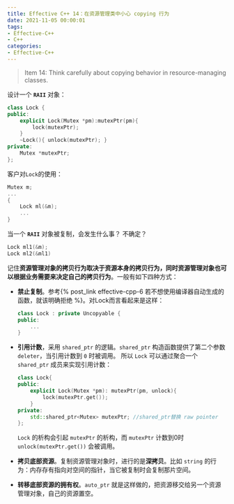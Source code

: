 ```yaml
---
title: Effective C++ 14：在资源管理类中小心 copying 行为
date: 2021-11-05 00:00:01
tags:
- Effective-C++
- C++
categories:
- Effective-C++
---
```


> Item 14: Think carefully about copying behavior in resource-managing classes.

设计一个 **`RAII`** 对象：

```c++
class Lock {
public:
    explicit Lock(Mutex *pm):mutexPtr(pm){
        lock(mutexPtr);
    }
    ~Lock(){ unlock(mutexPtr); }
private:
    Mutex *mutexPtr;
};
```
客户对`Lock`的使用：

```c++
Mutex m;
...
{
    Lock ml(&m);    
    ...
}
```

当一个 **`RAII`** 对象被复制，会发生什么事？ 不确定？

```c++
Lock ml1(&m);
Lock ml2(&ml1)
```

记住**资源管理对象的拷贝行为取决于资源本身的拷贝行为，同时资源管理对象也可以根据业务需要来决定自己的拷贝行为**。一般有如下四种方式：

- **禁止复制**。参考{% post_link effective-cpp-6 若不想使用编译器自动生成的函数，就该明确拒绝 %}。对Lock而言看起来是这样：

    ```c++
    class Lock : private Uncopyable {
    public:
        ...
    }
    ```
- **引用计数**，采用 `shared_ptr` 的逻辑。`shared_ptr` 构造函数提供了第二个参数 `deleter`，当引用计数到 `0` 时被调用。 所以 `Lock` 可以通过聚合一个 `shared_ptr` 成员来实现引用计数：
    ```c++
    class Lock{
    public: 
        explicit Lock(Mutex *pm): mutexPtr(pm, unlock){
            lock(mutexPtr.get());
        }
    private: 
        std::shared_ptr<Mutex> mutexPtr; //shared_ptr替换 raw pointer
    };
    ```
     `Lock` 的析构会引起 `mutexPtr` 的析构，而 `mutexPtr` 计数到0时`unlock(mutexPtr.get())` 会被调用。

- **拷贝底部资源**。复制资源管理对象时，进行的是**深拷贝**。比如 `string` 的行为：内存存有指向对空间的指针，当它被复制时会复制那片空间。
- **转移底部资源的拥有权**。`auto_ptr` 就是这样做的，把资源移交给另一个资源管理对象，自己的资源置空。